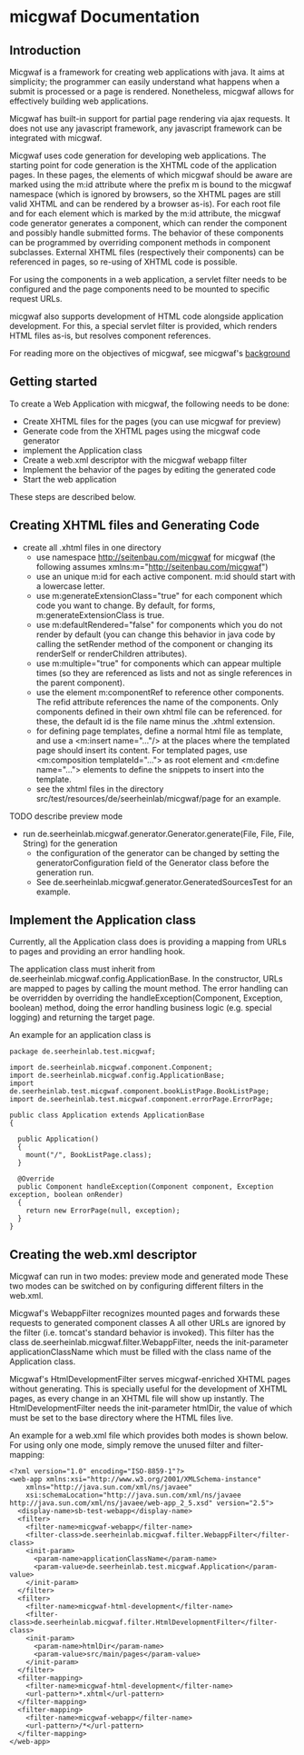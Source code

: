 micgwaf Documentation
=====================

Introduction
------------

Micgwaf is a framework for creating web applications with java. It aims at simplicity; the programmer can
easily understand what happens when a submit is processed or a page is rendered.
Nonetheless, micgwaf allows for effectively building web applications.

Micgwaf has built-in support for partial page rendering via ajax requests.
It does not use any javascript framework, any javascript framework can be integrated with micgwaf.

Micgwaf uses code generation for developing web applications. 
The starting point for code generation is the XHTML code of the application pages.
In these pages, the elements of which micgwaf should be aware are marked using the m:id attribute 
where the prefix m is bound to the micgwaf namespace 
(which is ignored by browsers, so the XHTML pages are still valid XHTML and can be rendered by a 
browser as-is).
For each root file and for each element which is marked by the m:id attribute, the micgwaf code generator
generates a component, which can render the component and possibly handle submitted forms.
The behavior of these components can be programmed by overriding component methods in component subclasses.
External XHTML files (respectively their components) can be referenced in pages, so re-using of XHTML
code is possible.

For using the components in a web application, a servlet filter needs to be configured and
the page components need to be mounted to specific request URLs.

micgwaf also supports development of HTML code alongside application development.
For this, a special servlet filter is provided, which renders HTML files as-is, but resolves component
references.

For reading more on the objectives of micgwaf, see micgwaf's [background](background.md)

Getting started
---------------

To create a Web Application with micgwaf, the following needs to be done:
- Create XHTML files for the pages (you can use micgwaf for preview)
- Generate code from the XHTML pages using the micgwaf code generator
- implement the Application class
- Create a web.xml descriptor with the micgwaf webapp filter
- Implement the behavior of the pages by editing the generated code
- Start the web application

These steps are described below.

Creating XHTML files and Generating Code
----------------------------------------

- create all .xhtml files in one directory
  - use namespace http://seitenbau.com/micgwaf for micgwaf 
    (the following assumes xmlns:m="http://seitenbau.com/micgwaf")
  - use an unique m:id for each active component. m:id should start with a lowercase letter.
  - use m:generateExtensionClass="true" for each component which code you want to change.
    By default, for forms,  m:generateExtensionClass is true.
  - use m:defaultRendered="false" for components which you do not render by default
    (you can change this behavior in java code by calling the setRender method of the component or changing its 
    renderSelf or renderChildren attributes).
  - use m:multiple="true" for components which can appear multiple times (so they are referenced as lists
    and not as single references in the parent component).
  - use the element m:componentRef to reference other components. The refid attribute references the name
    of the components. Only components defined in their own xhtml file can be referenced. for these,
    the default id is the file name minus the .xhtml extension.
  - for defining page templates, define a normal html file as template, and use a 
    <m:insert name="..."/> at the places where the templated page should insert its content.
    For templated pages, use <m:composition templateId="..."> as root element 
    and <m:define name="..."> elements to define the snippets to insert into the template.
  - see the xhtml files in the directory src/test/resources/de/seerheinlab/micgwaf/page for an example.

TODO describe preview mode

- run de.seerheinlab.micgwaf.generator.Generator.generate(File, File, File, String) for the generation
  - the configuration of the generator can be changed by setting the generatorConfiguration
    field of the Generator class before the generation run.
  - See de.seerheinlab.micgwaf.generator.GeneratedSourcesTest for an example.

Implement the Application class
-------------------------------

Currently, all the Application class does is providing a mapping from URLs to pages and providing an 
error handling hook.

The application class must inherit from de.seerheinlab.micgwaf.config.ApplicationBase.
In the constructor, URLs are mapped to pages by calling the mount method.
The error handling can be overridden by overriding the handleException(Component, Exception, boolean)
method, doing the error handling business logic (e.g. special logging) and returning the target page.

An example for an application class is

    package de.seerheinlab.test.micgwaf;

    import de.seerheinlab.micgwaf.component.Component;
    import de.seerheinlab.micgwaf.config.ApplicationBase;
    import de.seerheinlab.test.micgwaf.component.bookListPage.BookListPage;
    import de.seerheinlab.test.micgwaf.component.errorPage.ErrorPage;

    public class Application extends ApplicationBase
    {

      public Application()
      {
        mount("/", BookListPage.class);
      }
  
      @Override
      public Component handleException(Component component, Exception exception, boolean onRender)
      {
        return new ErrorPage(null, exception);
      }
    }

Creating the web.xml descriptor
-------------------------------
Micgwaf can run in two modes: preview mode and generated mode
These two modes can be switched on by configuring different filters in the web.xml.

Micgwaf's WebappFilter recognizes mounted pages and forwards these requests to generated component classes
A all other URLs are ignored by the filter (i.e. tomcat's standard behavior is invoked).
This filter has the class de.seerheinlab.micgwaf.filter.WebappFilter, needs the init-parameter 
applicationClassName which must be filled with the class name of the Application class.

Micgwaf's HtmlDevelopmentFilter serves micgwaf-enriched XHTML pages without generating. This is specially
useful for the development of XHTML pages, as every change in an XHTML file will show up instantly. 
The HtmlDevelopmentFilter needs the init-parameter htmlDir, the value of which must be set
to the base directory where the HTML files live.

An example for a web.xml file which provides both modes is shown below. For using only one mode,
simply remove the unused filter and filter-mapping:

    <?xml version="1.0" encoding="ISO-8859-1"?>
    <web-app xmlns:xsi="http://www.w3.org/2001/XMLSchema-instance" 
        xmlns="http://java.sun.com/xml/ns/javaee" 
        xsi:schemaLocation="http://java.sun.com/xml/ns/javaee http://java.sun.com/xml/ns/javaee/web-app_2_5.xsd" version="2.5">
      <display-name>sb-test-webapp</display-name>
      <filter>
        <filter-name>micgwaf-webapp</filter-name>
        <filter-class>de.seerheinlab.micgwaf.filter.WebappFilter</filter-class>
        <init-param>
          <param-name>applicationClassName</param-name>
          <param-value>de.seerheinlab.test.micgwaf.Application</param-value>
        </init-param>
      </filter>
      <filter>
        <filter-name>micgwaf-html-development</filter-name>
        <filter-class>de.seerheinlab.micgwaf.filter.HtmlDevelopmentFilter</filter-class>
        <init-param>
          <param-name>htmlDir</param-name>
          <param-value>src/main/pages</param-value>
        </init-param>
      </filter>
      <filter-mapping>
        <filter-name>micgwaf-html-development</filter-name>
        <url-pattern>*.xhtml</url-pattern>
      </filter-mapping>
      <filter-mapping>
        <filter-name>micgwaf-webapp</filter-name>
        <url-pattern>/*</url-pattern>
      </filter-mapping>
    </web-app>


  
